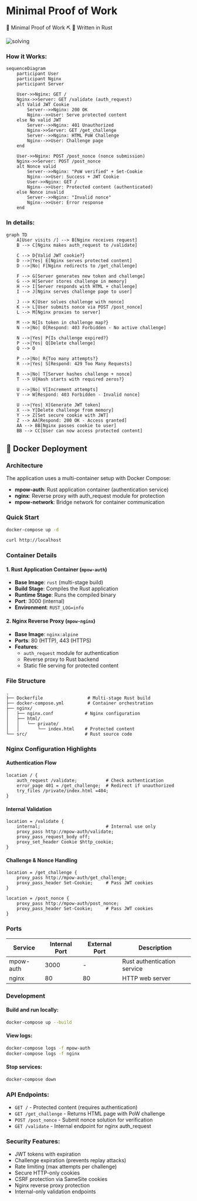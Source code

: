 # Minimal Proof of Work
🚀 Minimal Proof of Work ⛏️ 🦀 Written in Rust 

![solving](screenshot.png)

### How it Works:
```mermaid
sequenceDiagram
    participant User
    participant Nginx
    participant Server

    User->>Nginx: GET /
    Nginx->>Server: GET /validate (auth_request)
    alt Valid JWT Cookie
        Server-->>Nginx: 200 OK
        Nginx-->>User: Serve protected content
    else No valid JWT
        Server-->>Nginx: 401 Unauthorized
        Nginx->>Server: GET /get_challenge
        Server-->>Nginx: HTML PoW Challenge
        Nginx-->>User: Challenge page
    end
    
    User->>Nginx: POST /post_nonce (nonce submission)
    Nginx->>Server: POST /post_nonce
    alt Nonce valid
        Server-->>Nginx: "PoW verified" + Set-Cookie
        Nginx-->>User: Success + JWT Cookie
        User->>Nginx: GET /
        Nginx-->>User: Protected content (authenticated)
    else Nonce invalid
        Server-->>Nginx: "Invalid nonce" 
        Nginx-->>User: Error response
    end
```

### In details:
```mermaid
graph TD
    A[User visits /] --> B[Nginx receives request]
    B --> C[Nginx makes auth_request to /validate]
    
    C --> D{Valid JWT cookie?}
    D -->|Yes| E[Nginx serves protected content]
    D -->|No| F[Nginx redirects to /get_challenge]
    
    F --> G[Server generates new token and challenge]
    G --> H[Server stores challenge in memory]
    H --> I[Server responds with HTML + challenge]
    I --> J[Nginx serves challenge page to user]

    J --> K[User solves challenge with nonce]
    K --> L[User submits nonce via POST /post_nonce]
    L --> M[Nginx proxies to server]

    M --> N{Is token in challenge map?}
    N -->|No| O[Respond: 403 Forbidden - No active challenge]

    N -->|Yes| P{Is challenge expired?}
    P -->|Yes| Q[Delete challenge] 
    Q --> O

    P -->|No| R{Too many attempts?}
    R -->|Yes| S[Respond: 429 Too Many Requests]

    R -->|No| T[Server hashes challenge + nonce]
    T --> U{Hash starts with required zeros?}

    U -->|No| V[Increment attempts]
    V --> W[Respond: 403 Forbidden - Invalid nonce]

    U -->|Yes| X[Generate JWT token]
    X --> Y[Delete challenge from memory]
    Y --> Z[Set secure cookie with JWT]
    Z --> AA[Respond: 200 OK - Access granted]
    AA --> BB[Nginx passes cookie to user]
    BB --> CC[User can now access protected content]
```

## 🐳 Docker Deployment

### Architecture
The application uses a multi-container setup with Docker Compose:

- **mpow-auth**: Rust application container (authentication service)
- **nginx**: Reverse proxy with auth_request module for protection
- **mpow-network**: Bridge network for container communication

### Quick Start

```bash
docker-compose up -d
```

```bash
curl http://localhost
```

### Container Details

#### 1. Rust Application Container (`mpow-auth`)
- **Base Image**: `rust` (multi-stage build)
- **Build Stage**: Compiles the Rust application
- **Runtime Stage**: Runs the compiled binary
- **Port**: 3000 (internal)
- **Environment**: `RUST_LOG=info`

#### 2. Nginx Reverse Proxy (`mpow-nginx`)
- **Base Image**: `nginx:alpine`
- **Ports**: 80 (HTTP), 443 (HTTPS)
- **Features**:
  - `auth_request` module for authentication
  - Reverse proxy to Rust backend
  - Static file serving for protected content

### File Structure
```
.
├── Dockerfile                 # Multi-stage Rust build
├── docker-compose.yml         # Container orchestration
├── nginx/
│   ├── nginx.conf            # Nginx configuration
│   ├── html/
│   │   └── private/
│   │       └── index.html    # Protected content
└── src/                      # Rust source code
```

### Nginx Configuration Highlights

#### Authentication Flow
```nginx
location / {
    auth_request /validate;           # Check authentication
    error_page 401 = /get_challenge;  # Redirect if unauthorized
    try_files /private/index.html =404;
}
```

#### Internal Validation
```nginx
location = /validate {
    internal;                         # Internal use only
    proxy_pass http://mpow-auth/validate;
    proxy_pass_request_body off;
    proxy_set_header Cookie $http_cookie;
}
```

#### Challenge & Nonce Handling
```nginx
location = /get_challenge {
    proxy_pass http://mpow-auth/get_challenge;
    proxy_pass_header Set-Cookie;     # Pass JWT cookies
}

location = /post_nonce {
    proxy_pass http://mpow-auth/post_nonce;
    proxy_pass_header Set-Cookie;     # Pass JWT cookies
}
```

### Ports

| Service | Internal Port | External Port | Description |
|---------|---------------|---------------|-------------|
| mpow-auth | 3000 | - | Rust authentication service |
| nginx | 80 | 80 | HTTP web server |

### Development

#### Build and run locally:
```bash
docker-compose up --build
```

#### View logs:
```bash
docker-compose logs -f mpow-auth
docker-compose logs -f nginx
```

#### Stop services:
```bash
docker-compose down
```

### API Endpoints:
- `GET /` - Protected content (requires authentication)
- `GET /get_challenge` - Returns HTML page with PoW challenge
- `POST /post_nonce` - Submit nonce solution for verification  
- `GET /validate` - Internal endpoint for nginx auth_request

### Security Features:
- JWT tokens with expiration
- Challenge expiration (prevents replay attacks)
- Rate limiting (max attempts per challenge)
- Secure HTTP-only cookies
- CSRF protection via SameSite cookies
- Nginx reverse proxy protection
- Internal-only validation endpoints
